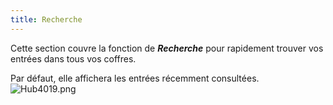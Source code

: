 ```yaml
---
title: Recherche
---
```

Cette section couvre la fonction de ***Recherche*** pour rapidement trouver vos entrées dans tous vos coffres.  

Par défaut, elle affichera les entrées récemment consultées.  
![Hub4019.png](/img/fr/hub/Hub4019.png) 

